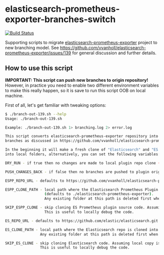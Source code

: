 # elasticsearch-prometheus-exporter-branches-switch

[![Build Status](https://travis-ci.org/lukas-vlcek/elasticsearch-prometheus-exporter-branches-switch.svg?branch=master)](https://travis-ci.org/lukas-vlcek/elasticsearch-prometheus-exporter-branches-switch)

Supporting scripts to migrate [elasticsearch-prometheus-exporter](https://github.com/vvanholl/elasticsearch-prometheus-exporter)
project to new branching model. See https://github.com/vvanholl/elasticsearch-prometheus-exporter/issues/139 for general discussion and further details.

## How to use this script

**IMPORTANT: This script can push new branches to origin repository!** However, in practice you need to enable two different
environment variables to make this really happen, so it is save to run this script OOB on local machine.


First of all, let's get familiar with tweaking options:
```bash
$ ./branch-out-139.sh --help
Usage: ./branch-out-139.sh

Example: ./branch-out-139.sh 1> branching.log 2> error.log

This script converts elasticsearch-prometheus-exporter repository into
branches as discussed in https://github.com/vvanholl/elasticsearch-prometheus-exporter/issues/139

In the beginning it will make a fresh clone of "Elasticsearch" and "ES Prometheus plugin" repositories
into local folders, alternatively, you can set the following variables:

DRY_RUN - if true then no changes are made to local plugin repo clone (defaults to true).

PUSH_CHANGES_BACK - if false then no branches are pushed to plugin origin repo (defaults to false).

ESPP_REPO_URL - defaults to https://github.com/vvanholl/elasticsearch-prometheus-exporter.git

ESPP_CLONE_PATH - local path where the Elasticsearch Prometheus Plugin repo is cloned into
                  (defaults to ./elasticsearch-prometheus-exporter).
                  Any existing folder at this path is deleted first when this script starts.

SKIP_ESPP_CLONE - skip cloning ES Prometheus plugin source code. Assuming local copy is used (defaults to false).
                  This is useful to locally debug the code.

ES_REPO_URL - defaults to https://github.com/elastic/elasticsearch.git

ES_CLONE_PATH - local path where the Elasticsearch repo is cloned into (defaults to ./elasticsearch).
                Any existing folder at this path is deleted first when this script starts.

SKIP_ES_CLONE - skip cloning Elasticsearch code. Assuming local copy is used (defaults to false).
                This is useful to locally debug the code.
```

